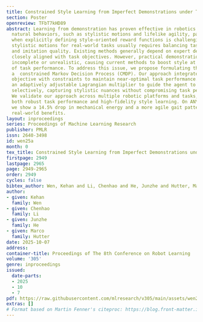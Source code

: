 ```yaml
---
title: Constrained Style Learning from Imperfect Demonstrations under Task Optimality
section: Poster
openreview: TFbT7kHD89
abstract: Learning from demonstration has proven effective in robotics for acquiring
  natural behaviors, such as stylistic motions and lifelike agility, particularly
  when explicitly defining style-oriented reward functions is challenging. Synthesizing
  stylistic motions for real-world tasks usually requires balancing task performance
  and imitation quality. Existing methods generally depend on expert demonstrations
  closely aligned with task objectives. However, practical demonstrations are often
  incomplete or unrealistic, causing current methods to boost style at the expense
  of task performance. To address this issue, we propose formulating the problem as
  a  constrained Markov Decision Process (CMDP). Our approach integrates a style-imitation
  objective with constraints to maintain near-optimal task performance. We introduce
  an adaptively adjustable Lagrangian multiplier to guide the agent to imitate demonstrations
  selectively, capturing stylistic nuances without compromising task performance.
  We validate our approach across multiple robotic platforms and tasks, demonstrating
  both robust task performance and high-fidelity style learning. On ANYmal-D hardware
  we show a 14.5% drop in mechanical energy and a more agile gait pattern, showcasing
  real-world benefits.
layout: inproceedings
series: Proceedings of Machine Learning Research
publisher: PMLR
issn: 2640-3498
id: wen25a
month: 0
tex_title: Constrained Style Learning from Imperfect Demonstrations under Task Optimality
firstpage: 2949
lastpage: 2965
page: 2949-2965
order: 2949
cycles: false
bibtex_author: Wen, Kehan and Li, Chenhao and He, Junzhe and Hutter, Marco
author:
- given: Kehan
  family: Wen
- given: Chenhao
  family: Li
- given: Junzhe
  family: He
- given: Marco
  family: Hutter
date: 2025-10-07
address:
container-title: Proceedings of The 8th Conference on Robot Learning
volume: '305'
genre: inproceedings
issued:
  date-parts:
  - 2025
  - 10
  - 7
pdf: https://raw.githubusercontent.com/mlresearch/v305/main/assets/wen25a/wen25a.pdf
extras: []
# Format based on Martin Fenner's citeproc: https://blog.front-matter.io/posts/citeproc-yaml-for-bibliographies/
---
```

